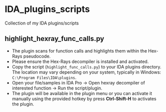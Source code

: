 # IDA_plugins_scripts
Collection of my IDA plugins/scripts

## highlight_hexray_func_calls.py
- The plugin scans for function calls and highlights them within the Hex-Rays pseudocode.
- Please ensure the Hex-Rays decompiler is installed and activated.
- Copy the script (`highlight_func_calls.py`) to your IDA plugins directory. The location may vary depending on your system, typically in Windows: `C:\Program Files\IDA\plugins`.
- Open your file/samples in IDA Pro -> Open hexray decompiler of interested function -> Run the script/plugin.
- The plugin will be available in the plugin menu or you can activate it manually using the provided hotkey by press **Ctrl-Shift-H** to activates the plugin.
